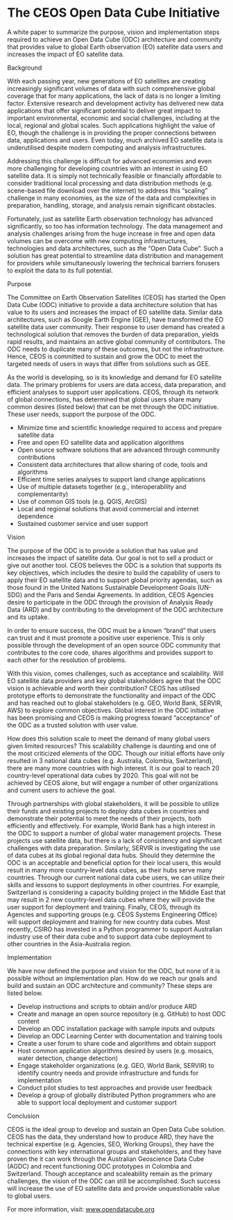 # The CEOS Open Data Cube Initiative

A white paper to summarize the purpose, vision and implementation steps required to achieve an Open Data Cube (ODC) architecture and community that provides value to global Earth observation (EO) satellite data users and increases the impact of EO satellite data.  

Background

With each passing year, new generations of EO satellites are creating increasingly significant volumes of data with such comprehensive global coverage that for many applications, the lack of data is no longer a
limiting factor. Extensive research and development activity has delivered new data applications that offer significant potential to deliver great impact to important environmental, economic and social challenges, including at the local, regional and global scales. Such applications highlight the value of EO, though the challenge is in providing the proper connections between data, applications and users. Even today, much archived EO satellite data is underutilised despite modern computing and analysis infrastructures. 

Addressing this challenge is difficult for advanced economies and even more challenging for developing countries with an interest in using EO satellite data. It is simply not technically feasible or financially affordable to consider traditional local processing and data distribution methods (e.g. scene-based file download over the internet) to address this “scaling” challenge in many economies, as the size of the data and complexities in preparation, handling, storage, and analysis remain significant obstacles. 

Fortunately, just as satellite Earth observation technology has advanced significantly, so too has information technology. The data management and analysis challenges arising from the huge increase in free and open data volumes can be overcome with new computing infrastructures, technologies and data architectures, such as the “Open Data Cube”. Such a solution has great potential to streamline data distribution and management for providers while simultaneously lowering the technical barriers forusers to exploit the data to its full potential.

Purpose

The Committee on Earth Observation Satellites (CEOS) has started the Open Data Cube (ODC) initiative to provide a data architecture solution that has value to its users and increases the impact of EO satellite data. Similar data architectures, such as Google Earth Engine (GEE), have transformed the EO satellite data user community. Their response to user demand has created a technological solution that removes the burden of data preparation, yields rapid results, and maintains an active global community of contributors. The ODC needs to duplicate many of these outcomes, but not the infrastructure. Hence, CEOS is committed to sustain and grow the ODC to meet the targeted needs of users in ways that differ from solutions such as GEE.

As the world is developing, so is its knowledge and demand for EO satellite data. The primary problems for users are data access, data preparation, and efficient analyses to support user applications. CEOS, through its network of global connections, has determined that global users share many common desires (listed below) that can be met through the ODC initiative. These user needs, support the purpose of the ODC.

*	Minimize time and scientific knowledge required to access and prepare satellite data
*	Free and open EO satellite data and application algorithms
*	Open source software solutions that are advanced through community contributions
*	Consistent data architectures that allow sharing of code, tools and algorithms
*	Efficient time series analyses to support land change applications
*	Use of multiple datasets together (e.g., interoperability and complementarity)
*	Use of common GIS tools (e.g. QGIS, ArcGIS)
*	Local and regional solutions that avoid commercial and internet dependence 
*	Sustained customer service and user support 

Vision

The purpose of the ODC is to provide a solution that has value and increases the impact of satellite data.
Our goal is not to sell a product or give out another tool. CEOS believes the ODC is a solution that supports its key objectives, which includes the desire to build the capability of users to apply their EO satellite data and to support global priority agendas, such as those found in the United Nations Sustainable Development Goals (UN-SDG) and the Paris and Sendai Agreements. In addition, CEOS Agencies desire to participate in the ODC through the provision of Analysis Ready Data (ARD) and by contributing to the development of the ODC architecture and its uptake.  

In order to ensure success, the ODC must be a known “brand” that users can trust and it must promote a positive user experience. This is only possible through the development of an open source ODC community that contributes to the core code, shares algorithms and provides support to each other for the resolution of problems. 

With this vision, comes challenges, such as acceptance and scalability. Will EO satellite data providers and key global stakeholders agree that the ODC vision is achievable and worth their contribution? CEOS has utilised prototype efforts to demonstrate the functionality and impact of the ODC and has reached out to global stakeholders (e.g. GEO, World Bank, SERVIR, AWS) to explore common objectives. Global interest in the ODC initiative has been promising and CEOS is making progress toward “acceptance” of the ODC as a trusted solution with user value. 

How does this solution scale to meet the demand of many global users given limited resources? This scalability challenge is daunting and one of the most criticized elements of the ODC. Though our initial efforts have only resulted in 3 national data cubes (e.g. Australia, Colombia, Switzerland), there are many more countries with high interest. It is our goal to reach 20 country-level operational data cubes by 2020. This goal will not be achieved by CEOS alone, but will engage a number of other organizations and current users to achieve the goal. 

Through partnerships with global stakeholders, it will be possible to utilize their funds and existing projects to deploy data cubes in countries and demonstrate their potential to meet the needs of their projects, both efficiently and effectively. For example, World Bank has a high interest in the ODC to support a number of global water management projects. These projects use satellite data, but there is a lack of consistency and significant challenges with data preparation. Similarly, SERVIR is investigating the use of data cubes at its global regional data hubs. Should they determine the ODC is an acceptable and beneficial option for their local users, this would result in many more country-level data cubes, as their hubs serve many countries. Through our current national data cube users, we can utilize their skills and lessons to support deployments in other countries. For example, Switzerland is considering a capacity building project in the Middle East that may result in 2 new country-level data cubes where they will provide the user support for deployment and training. Finally, CEOS, through its Agencies and supporting groups (e.g. CEOS Systems Engineering Office) will support deployment and training for new country data cubes. Most recently, CSIRO has invested in a Python programmer to support Australian industry use of their data cube and to support data cube deployment to other countries in the Asia-Australia region. 

Implementation

We have now defined the purpose and vision for the ODC, but none of it is possible without an implementation plan. How do we reach our goals and build and sustain an ODC architecture and community? These steps are listed below. 

*	Develop instructions and scripts to obtain and/or produce ARD 
*	Create and manage an open source repository (e.g. GitHub) to host ODC content
*	Develop an ODC installation package with sample inputs and outputs
*	Develop an ODC Learning Center with documentation and training tools
*	Create a user forum to share code and algorithms and obtain support  
*	Host common application algorithms desired by users (e.g. mosaics, water detection, change detection)
*	Engage stakeholder organizations (e.g. GEO, World Bank, SERVIR) to identify country needs and provide infrastructure and funds for implementation
*	Conduct pilot studies to test approaches and provide user feedback
*	Develop a group of globally distributed Python programmers who are able to support local deployment and customer support

Conclusion

CEOS is the ideal group to develop and sustain an Open Data Cube solution. CEOS has the data, they understand how to produce ARD, they have the technical expertise (e.g. Agencies, SEO, Working Groups), they have the connections with key international groups and stakeholders, and they have proven the it can work through the Australian Geoscience Data Cube (AGDC) and recent functioning ODC prototypes in Colombia and Switzerland. Though acceptance and scaleability remain as the primary challenges, the vision of the ODC can still be accomplished. Such success will increase the use of EO satellite data and provide unquestionable value to global users.

For more information, visit: www.opendatacube.org
